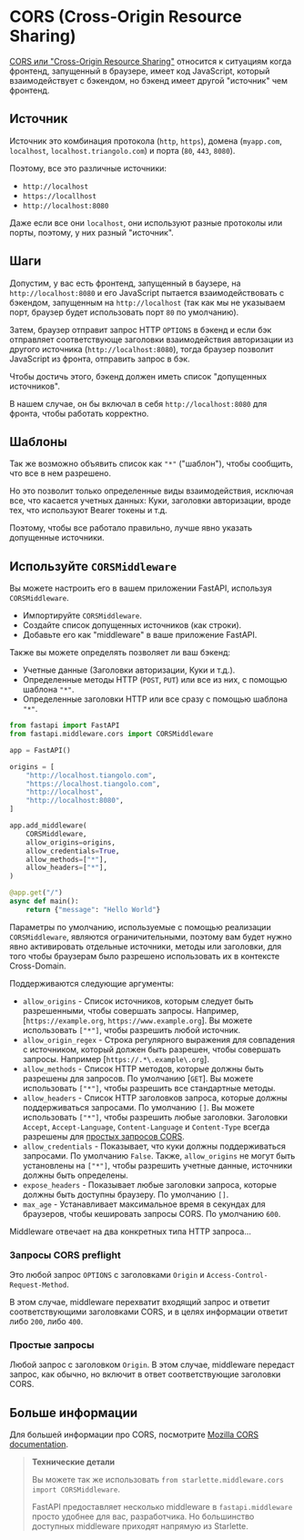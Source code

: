 # CORS (Cross-Origin Resource Sharing)

<a href="https://developer.mozilla.org/en-US/docs/Web/HTTP/CORS">CORS или "Cross-Origin Resource Sharing"</a> относится
к ситуациям когда фронтенд, запущенный в браузере, имеет код JavaScript, который взаимодействует с бэкендом, но бэкенд 
имеет другой "источник" чем фронтенд.

## Источник

Источник это комбинация протокола (`http`, `https`), домена (`myapp.com`, `localhost`, `localhost.triangolo.com`) и порта
(`80`, `443`, `8080`).

Поэтому, все это различные источники:

* `http://localhost`
* `https://locallhost`
* `http://localhost:8080`

Даже если все они `localhost`, они используют разные протоколы или порты, поэтому, у них разный "источник".

## Шаги

Допустим, у вас есть фронтенд, запущенный в баузере, на `http://localhost:8080` и его JavaScript пытается взаимодействовать
с бэкендом, запущенным на `http://localhost` (так как мы не указываем порт, браузер будет использовать порт `80` по 
умолчанию).

Затем, браузер отправит запрос HTTP `OPTIONS` в бэкенд и если бэк отправляет соответствующе заголовки взаимодействия
авторизации из другого источника (`http://localhost:8080`), тогда браузер позволит JavaScript из фронта, отправить запрос
в бэк.

Чтобы достичь этого, бэкенд должен иметь список "допущенных источников".

В нашем случае, он бы включал в себя `http://localhost:8080` для фронта, чтобы работать корректно.

## Шаблоны

Так же возможно объявить список как `"*"` ("шаблон"), чтобы сообщить, что все в нем разрешено.

Но это позволит только определенные виды взаимодействия, исключая все, что касается учетных данных: Куки, заголовки 
авторизации, вроде тех, что используют Bearer токены и т.д.

Поэтому, чтобы все работало правильно, лучше явно указать допущенные источники.

## Используйте `CORSMiddleware`

Вы можете настроить его в вашем приложении FastAPI, используя `CORSMiddleware`.

* Импортируйте `CORSMiddleware`.
* Создайте список допущенных источников (как строки).
* Добавьте его как "middleware" в ваше приложение FastAPI.

Также вы можете определять позволяет ли ваш бэкенд:

* Учетные данные (Заголовки авторизации, Куки и т.д.).
* Определенные методы HTTP (`POST`, `PUT`) или все из них, с помощью шаблона `"*"`.
* Определенные заголовки HTTP или все сразу с помощью шаблона `"*"`.

```python
from fastapi import FastAPI
from fastapi.middleware.cors import CORSMiddleware

app = FastAPI()

origins = [
    "http://localhost.tiangolo.com",
    "https://localhost.tiangolo.com",
    "http://localhost",
    "http://localhost:8080",
]

app.add_middleware(
    CORSMiddleware,
    allow_origins=origins,
    allow_credentials=True,
    allow_methods=["*"],
    allow_headers=["*"],
)

@app.get("/")
async def main():
    return {"message": "Hello World"}
```

Параметры по умолчанию, используемые с помощью реализации `CORSMiddleware`, являются ограничительными, поэтому вам будет 
нужно явно активировать отдельные источники, методы или заголовки, для того чтобы браузерам было разрешено использовать
их в контексте Cross-Domain.

Поддерживаются следующие аргументы:

* `allow_origins` - Список источников, которым следует быть разрешенными, чтобы совершать запросы. Например, [`https://example.org`,
`https://www.example.org`]. Вы можете использовать `["*"]`, чтобы разрешить любой источник.
* `allow_origin_regex` - Строка регулярного выражения для совпадения с источником, который должен быть разрешен, чтобы 
совершать запросы. Например [`https://.*\.example\.org`].
* `allow_methods` - Список HTTP методов, которые должны быть разрешены для запросов. По умолчанию [`GET`]. Вы можете 
использовать `["*"]`, чтобы разрешить все стандартные методы.
* `allow_headers` - Список HTTP заголовков запроса, которые должны поддерживаться запросами. По умолчанию `[]`. Вы можете
использовать `["*"]`, чтобы разрешить любые заголовки. Заголовки `Accept`, `Accept-Language`, `Content-Language` и 
`Content-Type` всегда разрешены для <a href="https://developer.mozilla.org/en-US/docs/Web/HTTP/CORS#simple_requests">
простых запросов CORS</a>.
* `allow_credentials` - Показывает, что куки должны поддерживаться запросами. По умолчанию `False`. Также, `allow_origins`
не могут быть установлены на `["*"]`, чтобы разрешить учетные данные, источники должны быть определены.
* `expose_headers` - Показывает любые заголовки запроса, которые должны быть доступны браузеру. По умолчанию `[]`.
* `max_age` - Устанавливает максимальное время в секундах для браузеров, чтобы кешировать запросы CORS. По умолчанию `600`.

Middleware отвечает на два конкретных типа HTTP запроса...

### Запросы CORS preflight

Это любой запрос `OPTIONS` с заголовками `Origin` и `Access-Control-Request-Method`.

В этом случае, middleware перехватит входящий запрос и ответит соответствующими заголовками CORS, и в целях информации 
ответит либо `200`, либо `400`.

### Простые запросы

Любой запрос с заголовком `Origin`. В этом случае, middleware передаст запрос, как обычно, но включит в ответ 
соответствующие заголовки CORS.

## Больше информации

Для большей информации про CORS, посмотрите <a href="https://developer.mozilla.org/en-US/docs/Web/HTTP/CORS">
Mozilla CORS documentation</a>.

> **Технические детали**
> 
> Вы можете так же использовать `from starlette.middleware.cors import CORSMiddleware`.
> 
> FastAPI предоставляет несколько middleware в `fastapi.middleware` просто удобнее для вас, разработчика. Но большинство
> доступных middleware приходят напрямую из Starlette.